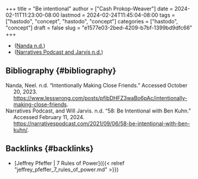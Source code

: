 +++
title = "Be intentional"
author = ["Cash Prokop-Weaver"]
date = 2024-02-11T11:23:00-08:00
lastmod = 2024-02-24T11:45:04-08:00
tags = ["hastodo", "concept", "hastodo", "concept"]
categories = ["hastodo", "concept"]
draft = false
slug = "e1577e03-2bed-4209-b7bf-1399bd9dfc66"
+++

-   (<a href="#citeproc_bib_item_1">Nanda n.d.</a>)
-   (<a href="#citeproc_bib_item_2">Narratives Podcast and Jarvis n.d.</a>)


## Bibliography {#bibliography}

<style>.csl-entry{text-indent: -1.5em; margin-left: 1.5em;}</style><div class="csl-bib-body">
  <div class="csl-entry"><a id="citeproc_bib_item_1"></a>Nanda, Neel. n.d. “Intentionally Making Close Friends.” Accessed October 20, 2023. <a href="https://www.lesswrong.com/posts/pfibDHFZ3waBo6pAc/intentionally-making-close-friends">https://www.lesswrong.com/posts/pfibDHFZ3waBo6pAc/intentionally-making-close-friends</a>.</div>
  <div class="csl-entry"><a id="citeproc_bib_item_2"></a>Narratives Podcast, and Will Jarvis. n.d. “58: Be Intentional with Ben Kuhn.” Accessed February 11, 2024. <a href="https://narrativespodcast.com/2021/09/06/58-be-intentional-with-ben-kuhn/">https://narrativespodcast.com/2021/09/06/58-be-intentional-with-ben-kuhn/</a>.</div>
</div>


## Backlinks {#backlinks}

-   [Jeffrey Pfeffer | 7 Rules of Power]({{< relref "jeffrey_pfeffer_7_rules_of_power.md" >}})
